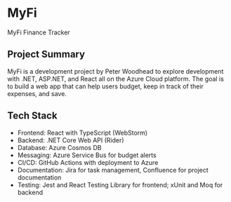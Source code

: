 # MyFi
MyFi Finance Tracker
## Project Summary
MyFi is a development project by Peter Woodhead to explore development with .NET, ASP.NET, and React all on the Azure Cloud platform. The goal is to build a web app that can help users budget, keep in track of their expenses, and save.

## Tech Stack
- Frontend: React with TypeScript (WebStorm)
- Backend: .NET Core Web API (Rider)
- Database: Azure Cosmos DB
- Messaging: Azure Service Bus for budget alerts
- CI/CD: GitHub Actions with deployment to Azure
- Documentation: Jira for task management, Confluence for project documentation
- Testing: Jest and React Testing Library for frontend; xUnit and Moq for backend
